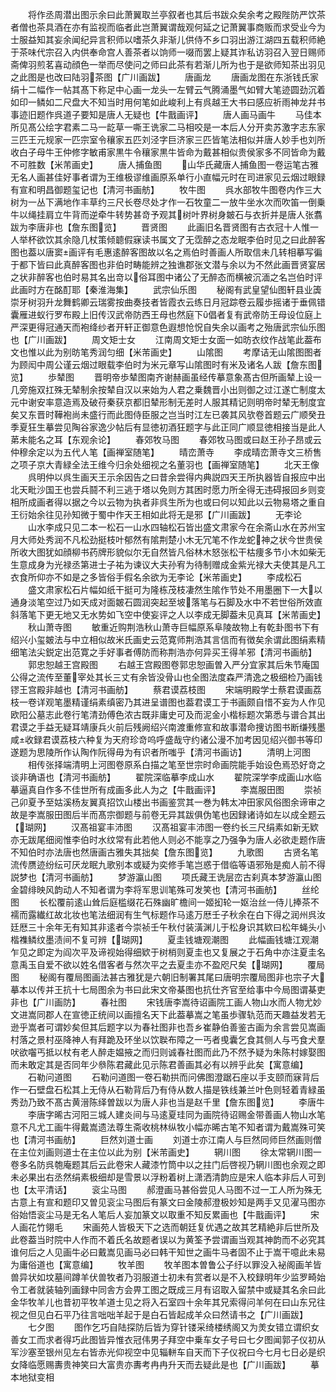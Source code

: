 <!-- { "loadSidebar": true } -->
　　将作丞周潜出图示余曰此萧翼取兰亭叙者也其后书跋众矣余考之殿陛防严饮茶者僧也茶具酒在亦有监视而临者此岂萧翼谓哉观何延之记萧翼事商贩而求受业今为士服益知其妄余闻纪异言积师以嗜茶久非渐儿供侍不乡口羽出游江湖四五载积师絶于茶味代宗召入内供奉命宫人善茶者以饷师一啜而罢上疑其诈私访羽召入翌日赐师斋俾羽煎茗喜动顔色一举而尽使问之师曰此茶有若渐儿所为也于是欲师知茶出羽见之此图是也改曰陆羽茶图【广川画跋】
　　唐画龙
　　唐画龙图在东浙钱氏家绢十二幅作一帖其髙下称足中心画一龙头一左臂云气腾涌墨气如臂大笔迹圆劲沉着如印一鳞如二尺盘大不知当时用何笔如此峻利上有呉越王大书曰感应祈雨神龙幷书事迹旧题作呉道子要知是唐人无疑也【牛戬画评】
　　唐人画马画牛
　　马佳本所见髙公绘字君素二马一龁草一嘶王诜家二马相咬是一本后人分开卖苏激字志东家三匹王元规家一匹宗室令穰家五匹刘泾字巨济家三匹皆笔法相似并唐人妙手也刘所收白子母牛王仲修字敏甫家黒牛令穰家黒牛皆命为戴甚相似贵侯家多不同皆命为戴不可胜数【米芾画史】
　　唐人捕鱼图
　　山华氏藏唐人捕鱼图一卷运笔古雅无名人画甚佳好事者谓为王维极谬维画原系单行小直幅元时在司进家见云烟过眼録有宣和明昌御题玺记也【清河书画舫】
　　牧牛图
　　呉水部牧牛图卷内作三大树为一丛下满地作丰草约三尺长卷尽处才作一石牧童二一放牛坐水次而吹笛一倒乗牛以绳挂肩立牛背而逆牵牛转势甚竒予观其树叶界树身皴石与衣折并是唐人张翥跋为李唐非也【詹东图览】
　　晋贤图
　　此画旧名晋贤图有古衣冠十人惟一人举杯欲饮其余隐几杖策倾聼假寐读书属文了无霑醉之态龙眠李伯时见之曰此醉客图也葢以唐窦画评有毛惠逺醉客图故以名之焉伯时善画人所取信未几转相摹写徧于都下皆曰此真醉客图也非伯时畴能辨之独谯郡张文潜与余以为不然此画晋贤宴居之状非醉客也伯时易其名出竒以俗耳图中诸公了无醉态而横被沉湎之名岂伯时评此画时方在酩酊耶【秦淮海集】
　　武宗仙乐图
　　秘阁有武皇望仙图轩县业簴崇牙树羽升龙舞鹤卿云瑞雾按曲奏技者皆霞衣云练日月冠踪卷云履歩摇诸于垂佩错囊雁进蚁行罗布殿上旧传汉武帝防西王母也然庭下倡者复有武帝防王母设位庭上严深更得冠通天而袍绛纱者开轩正御意色遐想怆怳自失余以画考之殆唐武宗仙乐图也【广川画跋】
　　周文矩士女
　　江南周文矩士女面一如昉衣纹作战笔此葢布文也惟以此为别昉笔秀润匀细【米芾画史】
　　山隂图
　　考摩诘无山隂图图者为顾闳中周公谨云烟过眼载李伯时为米元章写山隂图时有米及诸名人跋【詹东图览】
　　歩辇图
　　晋明帝歩辇图南齐谢赫画虽经传摹意象髙古但所画辇上设一几旁施双扛殊无辇制余按辇自汉以来始为人君之乗魏晋小出则御之过江遂亡制度太元中谢安率意造焉及破苻秦获京都旧辇形制无差时人服其精记则明帝时辇无制度宜矣又东晋时鞾袍尚未盛行而此图侍臣服之岂当时江左已袭其风欤卷首题云广顺癸丑季夏狂生摹尝见陶谷家逸少帖后有显徳初酒狂题字与此正同广顺显徳相接当是此人苐未能名之耳【东观余论】
　　春郊牧马图
　　春郊牧马图或曰赵王孙子昂或云仲穆余定以为五代人笔【画禅室随笔】
　　晴峦萧寺
　　李成晴峦萧寺文三桥售之项子京大青緑全法王维今归余处细视之名董羽也【画禅室随笔】
　　北天王像
　　呉明仲以呉生画天王示余因告之曰昔余尝得内典説四天王所执器皆自报应中出北天毗沙国王也尝兵鬪不利三逃于塔以免则方其困时愿力所全得无违碍报回乡则变相所成画者得以据之今以云物为执者非呉生所为也或曰何以知此以云物易塔之重自王衍始余往见孙知微于蜀中作天王相如此将无是邪【广川画跋】
　　无李论
　　山水李成只见二本一松石一山水四轴松石皆出盛文肃家今在余斋山水在苏州宝月大师处秀润不凡松劲挺枝叶郁然有隂荆楚小木无冗笔不作龙蛇神之状今世贵侯所收大图犹如顔柳书药牌形貌似尔无自然皆凡俗林木怒张松干枯痩多节小木如柴无生意成身为光禄丞第进士子祐为谏议大夫孙宥为待制赠成金紫光禄大夫使其是凡工衣食所仰亦不如是之多皆俗手假名余欲为无李论【米芾画史】
　　李成松石
　　盛文肃家松石片幅如纸干挺可为隆栋茂枝凄然生隂作节处不用墨圈下一大以通身淡笔空过乃如天成对面皴石圆润突起至坡落笔与石脚及水中不若世俗所效直斜落笔下更无地又无水势如飞空中使妄评之人以李成无脚葢未见真耳【米芾画史】
　　秋山萧寺图
　　敏重近购荆浩秋山萧寺巨幅原系阜陵故物上有乾卦图书下有绍兴小玺皴法与中立相似故米氏画史云范寛师荆浩其言信而有徴矣余谓此图绢素精细笔法尖鋭定出范寛之手好事者傅防而称荆浩亦何异买王得羊邪【清河书画舫】
　　郭忠恕越王宫殿图
　　右越王宫殿图卷郭忠恕画曽入严分宜家其后朱节庵国公得之流传至董宰处其长三丈有余皆没骨山也全图法度森严清逸之极细检乃画钱镠王宫殿非越也【清河书画舫】
　　蔡君谟荔枝图
　　宋端明殿学士蔡君谟画荔枝一卷详观笔墨精谨绢素缜密乃其进呈谱图也葢君谟工于书画颇自惜不妄为人作见欧阳公墓志此卷行笔清劲傅色浓古既非庸史可及而泥金小楷标题次第悉与谱合其出君谟之手益无疑耳靖康兵火前后残阙绍兴南渡重修宣和故事潜命捜访图书断缣残墨咸收録君谟荔枝六种复为天府珍竒呜呼盛哉守约诸公漫不加考因见绍兴御书等印遂题为思陵所作认陶作阮得毋为有识者所嗤乎【清河书画访】
　　清明上河图
　　相传张择端清明上河图卷原系白描之笔至世宗时命画院能手始设色焉恐好竒之谈非确语也【清河书画舫】
　　翟院深临摹李成山水
　　翟院深学李成画山水临摹逼真自作多不佳世所有成画多此人为之【牛戬画评】
　　李嵩服田图
　　崇祯己卯夏予至姑溪杨友翼真招饮山楼出书画鉴赏其一巻为韩太冲田家风俗图余谛审之故是李嵩服田图后半而髙宗御题与前卷无异其跋俱伪笔也因録诸诗如左以成全题云【瑚网】
　　汉髙祖宴丰沛图
　　汉髙祖宴丰沛图一卷约长三尺绢素如新无欵亦无跋尾细阅惟李伯时水纹常有此若他人则必不能享之乃强争为唐人必欲走题作唐不知伯时亦法唐也然唐画古雅失其拙矣【詹东图览】
　　九歌图
　　古贤名笔流传赝迹纷纭可厌龙眠九歌别本或疑为奕修手笔岂惑于借临等语邪殆是痴人前不得説梦也【清河书画舫】
　　梦游瀛山图
　　项氏藏王诜层峦古刹真本梦游瀛山图金碧绯映风韵动人不知者谓为李将军思训笔殊可发笑也【清河书画舫】
　　丝纶图
　　长松覆前逺山耸后庭槛缀花石殊幽旷檐间一姬抝轮一妪治丝一侍儿捧茶不襦而露纎红故北妆也笔法细润有生气标题作马逺万厯壬子秋余在白下得之润州呉汝廷厯三十余年无有知其非逺者今崇祯壬午秋付装潢渊儿于松身识其欵曰松年蝇头小楷襍鳞纹墨渍间不复可辨【瑚网】
　　夏圭钱塘观潮图
　　此幅画钱塘江观潮乍见之即定为阎次平及谛视始得细欵于树梢则夏圭也又复展之于石角中亦注夏圭名意禹玉自爱不欲以姓名借客者与然次平之去夏圭亦不盈咫尺矣【瑚网】
　　覆局图
　　秘阁有覆局图画法甚古雅犹是六朝旧制署其尾曰唐明宗覆局图非也宗子大摹本以传并王抗十七局图余为书曰此宋文帝棊图也抗仕齐官至给事中今局图谓棊吏非也【广川画防】
　　春社图
　　宋钱唐李嵩待诏画院工画人物山水而人物尤妙文进嵩同郡人在宣徳正统间以画擅名天下此葢摹嵩之笔虽歩骤轨范而天趣益发若无逊乎嵩者可谓妙矣但其后题字以为春社图非也吾乡崔静伯善鉴古画为余言尝见嵩画村落之景村巫降神人有拜跪及环坐以饮聫布障之一丐者曵囊乞食其侧人与丐食犬羣吠欲囓丐抵以杖有老人醉走媪掖之而归则诚春社图而此乃不然予疑为朱陈村嫁娶图而未敢定其是否同年少叅陈君藏此见示陈君善画其必有以辨乎此矣【寓意编】
　　石勒问道图
　　石勒问道图一卷石勒拱而问佛图澄踞石座以手支颐而寐背后作一石壁盘石松其上无侍从石勒背后乃有侍从数人描是铁线兼兰叶色则轻着青緑虽秀劲乃致不髙古黄溍陈绎曽跋以为唐人非也当是赵千里【詹东图览】
　　李唐牛
　　李唐字晞古河阳三城人建炎间与马逺夏珪同为画院待诏赐金带善画人物山水笔意不凡尤工画牛得戴嵩遗法尊生斋收桃林纵牧小幅亦晞古笔不知者谓为戴嵩殊可笑也【清河书画舫】
　　巨然刘道士画
　　刘道士亦江南人与巨然同师巨然画则僧在主位刘画则道士在主位以此为别【米芾画史】
　　辋川图
　　徐太常辋川图一卷多名防呉匏庵题其后云此卷宋人藏漆竹筒中以之拄门后啓视乃辋川图也余观之即未必果出右丞然绢素极细却是雪景以浮粉着树上潇洒清韵应是宋人临本非后人可到也【太平清话】
　　衮尘马图
　　郝澄画马甚俗尝见人马图不过一工人所为殊无古意上有宣和题印又曽见衮尘马图后有篆文曰金陵郝澄极妙知是两手又见濯马图亦俗始悟衮尘马是无名人笔后人妄加篆文以取重不知反累画也【牛戬画评】
　　宋人画花竹翎毛
　　宋画苑人皆极天下之选而朝廷复优遇之故其艺精絶非后世所及此卷葢当时院中人作而不着氏名故题者误以为黄筌予尝谓画当观其神韵而不必究其谁何后之人见画牛必曰戴嵩见画马必曰韩干知世之画牛马者固不止于嵩干噫此未易为庸俗道也【寓意编】
　　牧羊图
　　牧羊图本曽鲁公子纡以罪没入袐阁画羊皆兽异状如坟墓间蹲羊伏兽牧者乃羽服道士初未有赏者以是不入校録明年少监罗畸始令工者就装轴列画録中同舎方会畀工图之既成三月有诏取入留禁中或疑其名余曰此金华牧羊儿也昔初平牧羊道士见之将入石室四十余年其兄索得问羊何在曰山东兄往视之但见白石平乃往言咄咄羊起于是白石皆起成羊众曰然请书之【广川画跋】
　　七夕图
　　图作乞巧自陆探防后皆为穿针镂采绮楼绣阁又为羙女错立谓织女善女工而求者得巧此图皆异惟衣冠伟男子拜空中乗车女子号曰七夕图闻郭子仪初从军沙塞至银州见左右皆赤光仰视空中见辎軿车自天而下子仪祝曰今七月七日必是织女降临愿赐夀贵神笑曰大富贵亦夀考冉冉升天而去疑此是也【广川画跋】
　　摹本地狱变相
